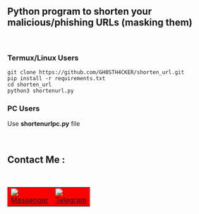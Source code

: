<h2> Python program to shorten your malicious/phishing URLs (masking them) </h2>
</br>
<h3> Termux/Linux Users </h3>

```
git clone https://github.com/GH0STH4CKER/shorten_url.git
pip install -r requirements.txt
cd shorten_url
python3 shortenurl.py
```

<h3> PC Users </h3>

Use <b>shortenurlpc.py</b> file

<br>
<h2>Contact Me :</h2>
<br>
<table id="contact">
  <tr bgcolor="red">
    <td><a href="https://m.me/dimuth92"><img src=https://i.ibb.co/d57hytv/messenger.png"><br>Messenger</a></td>
    <td><a href="https://t.me/Dimuth92"><img src="https://i.ibb.co/DGF0tb8/telegram.png"><br>Telegram</a></td>
  </tr>
</table>
